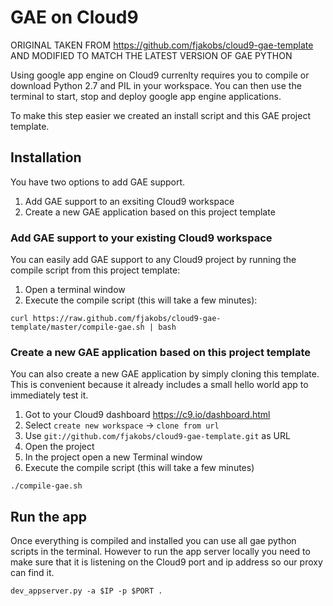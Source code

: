 # GAE on Cloud9

ORIGINAL TAKEN FROM https://github.com/fjakobs/cloud9-gae-template AND MODIFIED TO MATCH THE LATEST VERSION OF GAE PYTHON

Using google app engine on Cloud9 currenlty requires you to compile or download
Python 2.7 and PIL in your workspace. You can then use the terminal to start,
stop and deploy google app engine applications.

To make this step easier we created an install script and this GAE project
template.


## Installation

You have two options to add GAE support.

1. Add GAE support to an exsiting Cloud9 workspace
2. Create a new GAE application based on this project template

### Add GAE support to your existing Cloud9 workspace

You can easily add GAE support to any Cloud9 project by running the compile script
from this project template:

1. Open a terminal window
2. Execute the compile script (this will take a few minutes):
```
curl https://raw.github.com/fjakobs/cloud9-gae-template/master/compile-gae.sh | bash
```

### Create a new GAE application based on this project template

You can also create a new GAE application by simply cloning this template. This
is convenient because it already includes a small hello world app to immediately 
test it.

1. Got to your Cloud9 dashboard <https://c9.io/dashboard.html>
2. Select `create new workspace` -> `clone from url`
3. Use `git://github.com/fjakobs/cloud9-gae-template.git` as URL
4. Open the project
5. In the project open a new Terminal window
6. Execute the compile script (this will take a few minutes)
```
./compile-gae.sh
```

## Run the app

Once everything is compiled and installed you can use all gae python scripts in 
the terminal. However to run the app server locally you need to make sure that
it is listening on the Cloud9 port and ip address so our proxy can find it.

```
dev_appserver.py -a $IP -p $PORT .
```